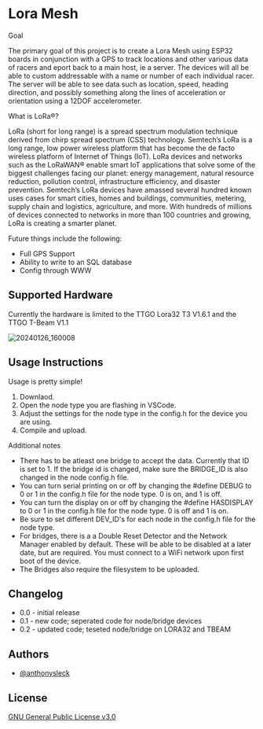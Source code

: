 # Lora Mesh

Goal

The primary goal of this project is to create a Lora Mesh using ESP32 boards in conjunction with a GPS to track locations and other various data of racers and eport back to a main host, ie a server. The devices will all be able to custom addressable with a name or number of each individual racer. The server will be able to see data such as location, speed, heading direction, and possibly something along the lines of acceleration or orientation using a 12DOF accelerometer.

What is LoRa®?

LoRa (short for long range) is a spread spectrum modulation technique derived from chirp spread spectrum (CSS) technology. Semtech’s LoRa is a long range, low power wireless platform that has become the de facto wireless platform of Internet of Things (IoT). LoRa devices and networks such as the LoRaWAN® enable smart IoT applications that solve some of the biggest challenges facing our planet: energy management, natural resource reduction, pollution control, infrastructure efficiency, and disaster prevention. Semtech’s LoRa devices have amassed several hundred known uses cases for smart cities, homes and buildings, communities, metering, supply chain and logistics, agriculture, and more. With hundreds of millions of devices connected to networks in more than 100 countries and growing, LoRa is creating a smarter planet.

Future things include the following:
- Full GPS Support
- Ability to write to an SQL database
- Config through WWW

## Supported Hardware

Currently the hardware is limited to the TTGO Lora32 T3 V1.6.1 and the TTGO T-Beam V1.1

![20240126_160008](https://github.com/anthonysleck/loraMesh2/assets/20516767/307da9a6-d086-425d-ba49-58a5e98f3bd5)

##  Usage Instructions

Usage is pretty simple!
1. Downlaod.
2. Open the node type you are flashing in VSCode.
3. Adjust the settings for the node type in the config.h for the device you are using.
4. Compile and upload.

Additional notes
- There has to be atleast one bridge to accept the data. Currently that ID is set to 1. If the bridge id is changed, make sure the BRIDGE_ID is also changed in the node config.h file.
- You can turn serial printing on or off by changing the #define DEBUG to 0 or 1 in the config.h file for the node type. 0 is on, and 1 is off.
- You can turn the display on or off by changing the #define HASDISPLAY to 0 or 1 in the config.h file for the node type. 0 is off and 1 is on.
- Be sure to set different DEV_ID's for each node in the config.h file for the node type.
- For bridges, there is a a Double Reset Detector and the Network Manager enabled by default. These will be able to be disabled at a later date, but are required. You must connect to a WiFi network upon first boot of the device.
- The Bridges also require the filesystem to be uploaded.

##  Changelog

- 0.0 - initial release
- 0.1 - new code; seperated code for node/bridge devices
- 0.2 - updated code; teseted node/bridge on LORA32 and TBEAM

## Authors

- [@anthonysleck](https://www.github.com/anthonysleck)


## License

[GNU General Public License v3.0 ](https://choosealicense.com/licenses/gpl-3.0/)

